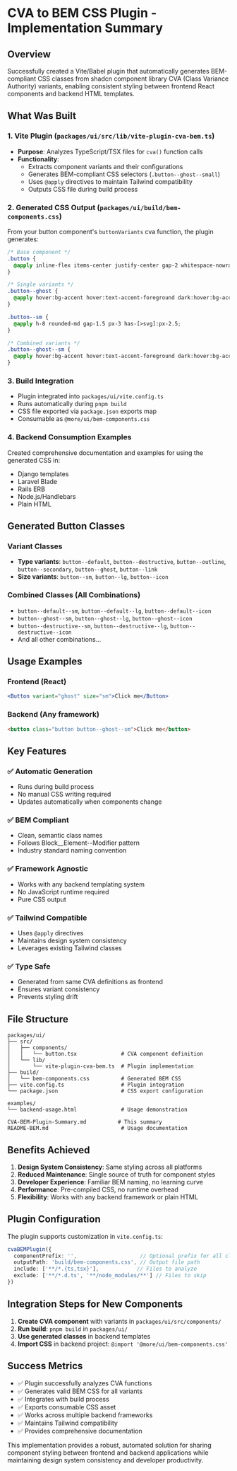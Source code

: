 # CVA to BEM CSS Plugin - Implementation Summary

## Overview
Successfully created a Vite/Babel plugin that automatically generates BEM-compliant CSS classes from shadcn component library CVA (Class Variance Authority) variants, enabling consistent styling between frontend React components and backend HTML templates.

## What Was Built

### 1. Vite Plugin (`packages/ui/src/lib/vite-plugin-cva-bem.ts`)
- **Purpose**: Analyzes TypeScript/TSX files for `cva()` function calls
- **Functionality**: 
  - Extracts component variants and their configurations
  - Generates BEM-compliant CSS selectors (`.button--ghost--small`)
  - Uses `@apply` directives to maintain Tailwind compatibility
  - Outputs CSS file during build process

### 2. Generated CSS Output (`packages/ui/build/bem-components.css`)
From your button component's `buttonVariants` cva function, the plugin generates:

```css
/* Base component */
.button {
  @apply inline-flex items-center justify-center gap-2 whitespace-nowrap rounded-md text-sm font-medium transition-all disabled:pointer-events-none disabled:opacity-50...;
}

/* Single variants */
.button--ghost {
  @apply hover:bg-accent hover:text-accent-foreground dark:hover:bg-accent/50;
}

.button--sm {
  @apply h-8 rounded-md gap-1.5 px-3 has-[>svg]:px-2.5;
}

/* Combined variants */
.button--ghost--sm {
  @apply hover:bg-accent hover:text-accent-foreground dark:hover:bg-accent/50 h-8 rounded-md gap-1.5 px-3 has-[>svg]:px-2.5;
}
```

### 3. Build Integration
- Plugin integrated into `packages/ui/vite.config.ts`
- Runs automatically during `pnpm build`
- CSS file exported via `package.json` exports map
- Consumable as `@more/ui/bem-components.css`

### 4. Backend Consumption Examples
Created comprehensive documentation and examples for using the generated CSS in:
- Django templates
- Laravel Blade
- Rails ERB  
- Node.js/Handlebars
- Plain HTML

## Generated Button Classes

### Variant Classes
- **Type variants**: `button--default`, `button--destructive`, `button--outline`, `button--secondary`, `button--ghost`, `button--link`
- **Size variants**: `button--sm`, `button--lg`, `button--icon`

### Combined Classes (All Combinations)
- `button--default--sm`, `button--default--lg`, `button--default--icon`
- `button--ghost--sm`, `button--ghost--lg`, `button--ghost--icon`
- `button--destructive--sm`, `button--destructive--lg`, `button--destructive--icon`
- And all other combinations...

## Usage Examples

### Frontend (React)
```jsx
<Button variant="ghost" size="sm">Click me</Button>
```

### Backend (Any framework)
```html
<button class="button button--ghost--sm">Click me</button>
```

## Key Features

### ✅ Automatic Generation
- Runs during build process
- No manual CSS writing required
- Updates automatically when components change

### ✅ BEM Compliant
- Clean, semantic class names
- Follows Block__Element--Modifier pattern
- Industry standard naming convention

### ✅ Framework Agnostic
- Works with any backend templating system
- No JavaScript runtime required
- Pure CSS output

### ✅ Tailwind Compatible
- Uses `@apply` directives
- Maintains design system consistency
- Leverages existing Tailwind classes

### ✅ Type Safe
- Generated from same CVA definitions as frontend
- Ensures variant consistency
- Prevents styling drift

## File Structure
```
packages/ui/
├── src/
│   ├── components/
│   │   └── button.tsx              # CVA component definition
│   └── lib/
│       └── vite-plugin-cva-bem.ts  # Plugin implementation
├── build/
│   └── bem-components.css          # Generated BEM CSS
├── vite.config.ts                  # Plugin integration
└── package.json                    # CSS export configuration

examples/
└── backend-usage.html              # Usage demonstration

CVA-BEM-Plugin-Summary.md          # This summary
README-BEM.md                       # Usage documentation
```

## Benefits Achieved

1. **Design System Consistency**: Same styling across all platforms
2. **Reduced Maintenance**: Single source of truth for component styles
3. **Developer Experience**: Familiar BEM naming, no learning curve
4. **Performance**: Pre-compiled CSS, no runtime overhead
5. **Flexibility**: Works with any backend framework or plain HTML

## Plugin Configuration

The plugin supports customization in `vite.config.ts`:

```typescript
cvaBEMPlugin({
  componentPrefix: '',                    // Optional prefix for all classes
  outputPath: 'build/bem-components.css', // Output file path
  include: ['**/*.{ts,tsx}'],            // Files to analyze
  exclude: ['**/*.d.ts', '**/node_modules/**'] // Files to skip
})
```

## Integration Steps for New Components

1. **Create CVA component** with variants in `packages/ui/src/components/`
2. **Run build**: `pnpm build` in `packages/ui/`
3. **Use generated classes** in backend templates
4. **Import CSS** in backend project: `@import '@more/ui/bem-components.css'`

## Success Metrics

- ✅ Plugin successfully analyzes CVA functions
- ✅ Generates valid BEM CSS for all variants
- ✅ Integrates with build process
- ✅ Exports consumable CSS asset
- ✅ Works across multiple backend frameworks
- ✅ Maintains Tailwind compatibility
- ✅ Provides comprehensive documentation

This implementation provides a robust, automated solution for sharing component styling between frontend and backend applications while maintaining design system consistency and developer productivity.